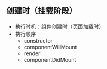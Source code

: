 ## 创建时（挂载阶段）

- 执行时机：组件创建时（页面加载时）
- 执行顺序
  - constructor
  - componentWillMount
  - render
  - componentDidMount

